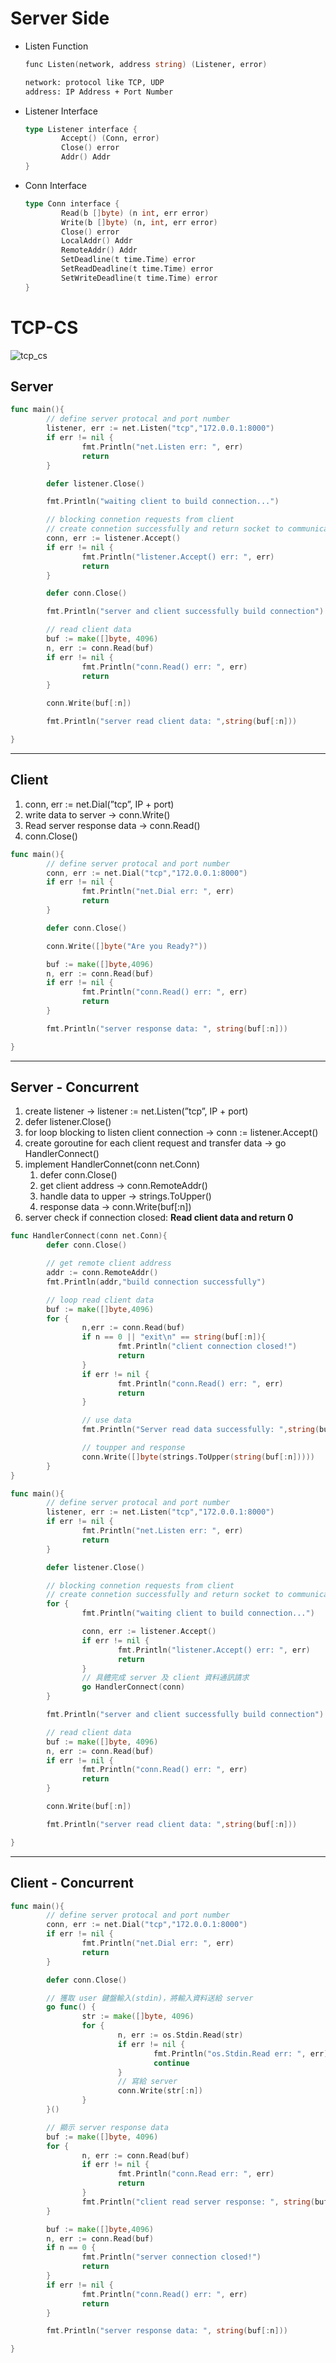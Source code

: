 # Server Side

- Listen Function
    
    ```fsharp
    func Listen(network, address string) (Listener, error)
    
    network: protocol like TCP, UDP
    address: IP Address + Port Number
    ```
    
- Listener Interface
    
    ```fsharp
    type Listener interface {
    		Accept() (Conn, error)
    		Close() error
    		Addr() Addr
    }
    ```
    
- Conn Interface
    
    ```fsharp
    type Conn interface {
    		Read(b []byte) (n int, err error)
    		Write(b []byte) (n, int, err error)
    		Close() error
    		LocalAddr() Addr
    		RemoteAddr() Addr
    		SetDeadline(t time.Time) error
    		SetReadDeadline(t time.Time) error
    		SetWriteDeadline(t time.Time) error
    }
    ```
    

# TCP-CS
![tcp_cs](img/tcp_cs.png)

## Server

```go
func main(){
		// define server protocal and port number
		listener, err := net.Listen("tcp","172.0.0.1:8000")
		if err != nil {
				fmt.Println("net.Listen err: ", err)
				return
		}

		defer listener.Close()

		fmt.Println("waiting client to build connection...")

		// blocking connetion requests from client
		// create connetion successfully and return socket to communication
		conn, err := listener.Accept()
		if err != nil {
				fmt.Println("listener.Accept() err: ", err)
				return
		}

		defer conn.Close()

		fmt.Println("server and client successfully build connection")

		// read client data
		buf := make([]byte, 4096)
		n, err := conn.Read(buf)
		if err != nil {
				fmt.Println("conn.Read() err: ", err)
				return
		}

		conn.Write(buf[:n])

		fmt.Println("server read client data: ",string(buf[:n]))

}
```

---

## Client
1. conn, err := net.Dial(”tcp”, IP + port)
2. write data to server → conn.Write()
3. Read server response data → conn.Read()
4. conn.Close()

```go
func main(){
		// define server protocal and port number
		conn, err := net.Dial("tcp","172.0.0.1:8000")
		if err != nil {
				fmt.Println("net.Dial err: ", err)
				return
		}

		defer conn.Close()

		conn.Write([]byte("Are you Ready?"))

		buf := make([]byte,4096)
		n, err := conn.Read(buf)
		if err != nil {
				fmt.Println("conn.Read() err: ", err)
				return
		}

		fmt.Println("server response data: ", string(buf[:n]))

}
```

---

## Server - Concurrent
1. create listener → listener := net.Listen(”tcp”, IP + port)
2. defer listener.Close()
3. for loop blocking to listen client connection → conn := listener.Accept()
4. create goroutine for each client request and transfer data → go HandlerConnect()
5. implement HandlerConnet(conn net.Conn)
    1. defer conn.Close()
    2. get client address → conn.RemoteAddr()
    3. handle data to upper → strings.ToUpper()
    4. response data → conn.Write(buf[:n])
6. server check if connection closed: **Read client data and return 0**

```go
func HandlerConnect(conn net.Conn){
		defer conn.Close()

		// get remote client address
		addr := conn.RemoteAddr()
		fmt.Println(addr,"build connection successfully")

		// loop read client data
		buf := make([]byte,4096)
		for {
				n,err := conn.Read(buf)
				if n == 0 || "exit\n" == string(buf[:n]){
						fmt.Println("client connection closed!")
						return
				}
				if err != nil {
						fmt.Println("conn.Read() err: ", err)
						return
				}

				// use data
				fmt.Println("Server read data successfully: ",string(buf[:n]))

				// toupper and response
				conn.Write([]byte(strings.ToUpper(string(buf[:n]))))
		}
}

func main(){
		// define server protocal and port number
		listener, err := net.Listen("tcp","172.0.0.1:8000")
		if err != nil {
				fmt.Println("net.Listen err: ", err)
				return
		}

		defer listener.Close()

		// blocking connetion requests from client
		// create connetion successfully and return socket to communication
		for {
				fmt.Println("waiting client to build connection...")

				conn, err := listener.Accept()
				if err != nil {
						fmt.Println("listener.Accept() err: ", err)
						return
				}
				// 具體完成 server 及 client 資料通訊請求
				go HandlerConnect(conn)
		}

		fmt.Println("server and client successfully build connection")

		// read client data
		buf := make([]byte, 4096)
		n, err := conn.Read(buf)
		if err != nil {
				fmt.Println("conn.Read() err: ", err)
				return
		}

		conn.Write(buf[:n])

		fmt.Println("server read client data: ",string(buf[:n]))

}
```

---

## Client - Concurrent

```go
func main(){
		// define server protocal and port number
		conn, err := net.Dial("tcp","172.0.0.1:8000")
		if err != nil {
				fmt.Println("net.Dial err: ", err)
				return
		}

		defer conn.Close()

		// 獲取 user 鍵盤輸入(stdin)，將輸入資料送給 server
		go func() {
				str := make([]byte, 4096)
				for {
						n, err := os.Stdin.Read(str)
						if err != nil {
								fmt.Println("os.Stdin.Read err: ", err)
								continue
						}
						// 寫給 server
						conn.Write(str[:n])
				}
		}()

		// 顯示 server response data
		buf := make([]byte, 4096)
		for {
				n, err := conn.Read(buf)
				if err != nil {
						fmt.Println("conn.Read err: ", err)
						return
				}
				fmt.Println("client read server response: ", string(buf[:n]))
		}

		buf := make([]byte,4096)
		n, err := conn.Read(buf)
		if n == 0 {
				fmt.Println("server connection closed!")
				return
		}
		if err != nil {
				fmt.Println("conn.Read() err: ", err)
				return
		}

		fmt.Println("server response data: ", string(buf[:n]))

}
```